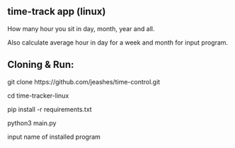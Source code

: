 <h2>time-track app (linux)</h2>
<p>How many hour you sit in day, month, year and all.</p>
Also calculate average hour in day for a week and month
for input program.
</hr>

<h2>Cloning & Run:</h2>

<p>git clone https://github.com/jeashes/time-control.git</p>
<p>cd time-tracker-linux</p>
<p>pip install -r requirements.txt</p>
<p>python3 main.py</p>
<p>input name of installed program</p>
